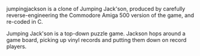 jumpingjackson is a clone of Jumping Jack'son, produced by carefully reverse-engineering the Commodore Amiga 500 version of the game, and re-coded in C.

Jumping Jack'son is a top-down puzzle game. Jackson hops around a game board, picking up vinyl records and putting them down on record players.
